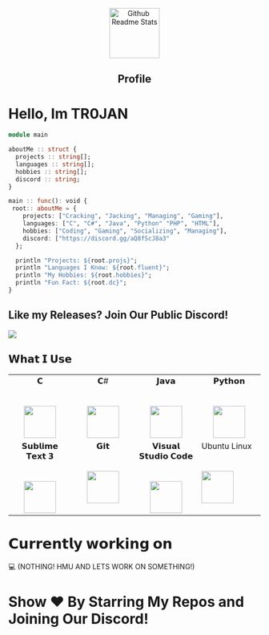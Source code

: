 <p align="center">
 <img width="100px" src="https://res.cloudinary.com/anuraghazra/image/upload/v1594908242/logo_ccswme.svg" align="center" alt="Github Readme Stats" />
 <h2 align="center">Profile</h2>
</p>

# Hello, Im TR0JAN


```julia
module main

aboutMe :: struct {
  projects :: string[];
  languages :: string[];
  hobbies :: string[];
  discord :: string;
}

main :: func(): void {
 root:: aboutMe = {
    projects: ["Cracking", "Jacking", "Managing", "Gaming"],
    languages: ["C", "C#", "Java", "Python" "PHP", "HTML"],
    hobbies: ["Coding", "Gaming", "Socializing", "Managing"],
    discord: ["https://discord.gg/aQ8fScJ8a3"
  };

  println "Projects: ${root.projs}";
  println "Languages I Know: ${root.fluent}";
  println "My Hobbies: ${root.hobbies}";
  println "Fun Fact: ${root.dc}";
}
```
## Like my Releases? Join Our Public Discord!
[<img src="https://img.shields.io/discord/875150796843515915?color=9cf&label=discord&logo=discord&logoColor=blue&style=for-the-badge">](https://discord.com/invite/kTFEdvJUkJ)




## 𝗪𝗵𝗮𝘁 𝗜 𝗨𝘀𝗲

<table>
  <tbody>
    <tr valign="top">
      <td width="25%" align="center">
        <span>𝗖</span><br><br><br>
        <img height="64px" src="https://cdn.svgporn.com/logos/c.svg">
      </td>
      <td width="25%" align="center">
        <span>𝗖#</span><br><br><br>
        <img height="64px" src="https://cdn.svgporn.com/logos/c-sharp.svg">
      </td>
      <td width="25%" align="center">
        <span>𝗝𝗮𝘃𝗮</span><br><br><br>
        <img height="64px" src="https://cdn.svgporn.com/logos/java.svg">
      </td>
      <td width="25%" align="center">
        <span>𝗣𝘆𝘁𝗵𝗼𝗻</span><br><br><br>
        <img height="64px" src="https://cdn.svgporn.com/logos/python.svg">
      </td>
    </tr>
    <tr valign="top">
      <td width="25%" align="center">
        <span>𝗦𝘂𝗯𝗹𝗶𝗺𝗲 𝗧𝗲𝘅𝘁 𝟯</span><br><br><br>
        <img height="64px" src="https://cdn.worldvectorlogo.com/logos/sublime-text.svg">
      </td>
      <td width="25%" align="center">
        <span>𝗚𝗶𝘁</span><br><br><br>
        <img height="64px" src="https://cdn.svgporn.com/logos/git-icon.svg">
      </td>
      <td width="25%" align="center">
        <span>𝗩𝗶𝘀𝘂𝗮𝗹 𝗦𝘁𝘂𝗱𝗶𝗼 𝗖𝗼𝗱𝗲</span><br><br><br>
        <img height="64px" src="https://cdn.svgporn.com/logos/visual-studio-code.svg">
      </td>
      <td width="25%" align"center">
        <span>Ubuntu Linux</span><br><br><br>
        <img height="64px" src="https://cdn.svgporn.com/logos/ubuntu.svg">
      </td>
    </tr>
  </tbody>
</table>

# 𝗖𝘂𝗿𝗿𝗲𝗻𝘁𝗹𝘆 𝘄𝗼𝗿𝗸𝗶𝗻𝗴 𝗼𝗻
💻 (NOTHING! HMU AND LETS WORK ON SOMETHING!)

# Show ❤️ By Starring My Repos and Joining Our Discord!
